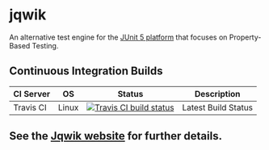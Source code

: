 # jqwik

An alternative test engine for the 
[JUnit 5 platform](http://junit.org/junit5/docs/current/api/org/junit/platform/engine/TestEngine.html)
that focuses on Property-Based Testing.

## Continuous Integration Builds

| CI Server | OS      | Status | Description |
| --------- | ------- | ------ | ----------- |
| Travis CI | Linux   | [![Travis CI build status](https://travis-ci.org/jlink/jqwik.svg?branch=master)](https://travis-ci.org/jlink/jqwik.svg?branch=master) | Latest Build Status |

## See the [Jqwik website](http://jqwik.net) for further details.
